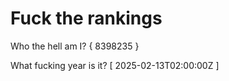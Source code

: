 # Fuck the rankings

Who the hell am I?
{ 8398235 }

What fucking year is it?
[ 2025-02-13T02:00:00Z ]
